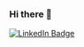 ### Hi there 👋

<div id="badges">
  <a href="https://www.linkedin.com/in/nealrobben/">
    <img src="https://img.shields.io/badge/LinkedIn-blue?style=for-the-badge&logo=linkedin&logoColor=white" alt="LinkedIn Badge"/>
  </a>
</div>
